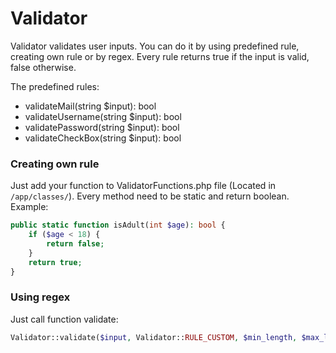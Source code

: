 # Validator

Validator validates user inputs. You can do it by using predefined rule, creating own rule or by regex. Every rule returns true if the input is valid, false otherwise.

The predefined rules:

* validateMail(string $input): bool
* validateUsername(string $input): bool
* validatePassword(string $input): bool
* validateCheckBox(string $input): bool

### Creating own rule

Just add your function to ValidatorFunctions.php file (Located in `/app/classes/`). Every method need to be static and return boolean. Example:

```php
public static function isAdult(int $age): bool {
    if ($age < 18) {
        return false;
    }
    return true;
}
```

### Using regex

Just call function validate:

```php
Validator::validate($input, Validator::RULE_CUSTOM, $min_length, $max_length, $regex);
```



